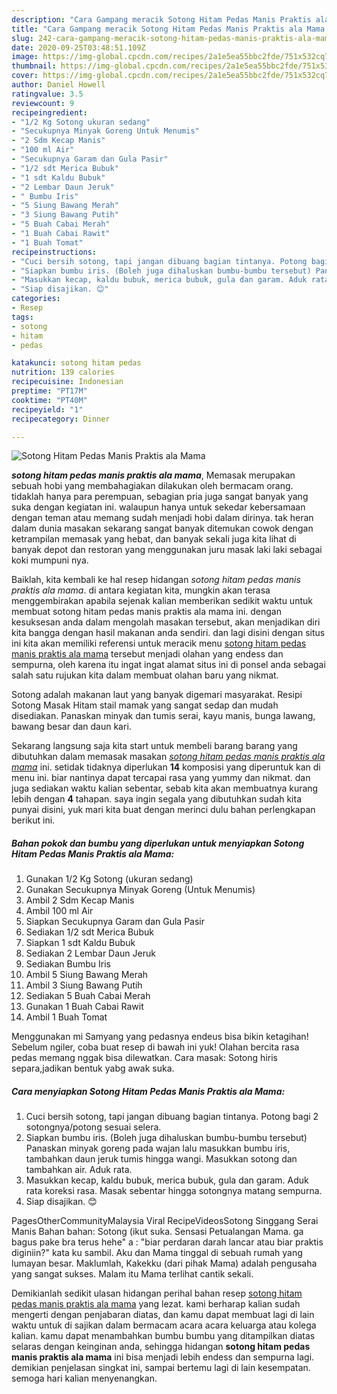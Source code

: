 ```yaml
---
description: "Cara Gampang meracik Sotong Hitam Pedas Manis Praktis ala Mama yang praktis"
title: "Cara Gampang meracik Sotong Hitam Pedas Manis Praktis ala Mama yang praktis"
slug: 242-cara-gampang-meracik-sotong-hitam-pedas-manis-praktis-ala-mama-yang-praktis
date: 2020-09-25T03:48:51.109Z
image: https://img-global.cpcdn.com/recipes/2a1e5ea55bbc2fde/751x532cq70/sotong-hitam-pedas-manis-praktis-ala-mama-foto-resep-utama.jpg
thumbnail: https://img-global.cpcdn.com/recipes/2a1e5ea55bbc2fde/751x532cq70/sotong-hitam-pedas-manis-praktis-ala-mama-foto-resep-utama.jpg
cover: https://img-global.cpcdn.com/recipes/2a1e5ea55bbc2fde/751x532cq70/sotong-hitam-pedas-manis-praktis-ala-mama-foto-resep-utama.jpg
author: Daniel Howell
ratingvalue: 3.5
reviewcount: 9
recipeingredient:
- "1/2 Kg Sotong ukuran sedang"
- "Secukupnya Minyak Goreng Untuk Menumis"
- "2 Sdm Kecap Manis"
- "100 ml Air"
- "Secukupnya Garam dan Gula Pasir"
- "1/2 sdt Merica Bubuk"
- "1 sdt Kaldu Bubuk"
- "2 Lembar Daun Jeruk"
- " Bumbu Iris"
- "5 Siung Bawang Merah"
- "3 Siung Bawang Putih"
- "5 Buah Cabai Merah"
- "1 Buah Cabai Rawit"
- "1 Buah Tomat"
recipeinstructions:
- "Cuci bersih sotong, tapi jangan dibuang bagian tintanya. Potong bagi 2 sotongnya/potong sesuai selera."
- "Siapkan bumbu iris. (Boleh juga dihaluskan bumbu-bumbu tersebut) Panaskan minyak goreng pada wajan lalu masukkan bumbu iris, tambahkan daun jeruk tumis hingga wangi. Masukkan sotong dan tambahkan air. Aduk rata."
- "Masukkan kecap, kaldu bubuk, merica bubuk, gula dan garam. Aduk rata koreksi rasa. Masak sebentar hingga sotongnya matang sempurna."
- "Siap disajikan. 😊"
categories:
- Resep
tags:
- sotong
- hitam
- pedas

katakunci: sotong hitam pedas 
nutrition: 139 calories
recipecuisine: Indonesian
preptime: "PT17M"
cooktime: "PT40M"
recipeyield: "1"
recipecategory: Dinner

---
```



![Sotong Hitam Pedas Manis Praktis ala Mama](https://img-global.cpcdn.com/recipes/2a1e5ea55bbc2fde/751x532cq70/sotong-hitam-pedas-manis-praktis-ala-mama-foto-resep-utama.jpg)

<b><i>sotong hitam pedas manis praktis ala mama</i></b>, Memasak merupakan sebuah hobi yang membahagiakan dilakukan oleh bermacam orang. tidaklah hanya para perempuan, sebagian pria juga sangat banyak yang suka dengan kegiatan ini. walaupun hanya untuk sekedar kebersamaan dengan teman atau memang sudah menjadi hobi dalam dirinya. tak heran dalam dunia masakan sekarang sangat banyak ditemukan cowok dengan ketrampilan memasak yang hebat, dan banyak sekali juga kita lihat di banyak depot dan restoran yang menggunakan juru masak laki laki sebagai koki mumpuni nya.

Baiklah, kita kembali ke hal resep hidangan <i>sotong hitam pedas manis praktis ala mama</i>. di antara kegiatan kita, mungkin akan terasa menggembirakan apabila sejenak kalian memberikan sedikit waktu untuk membuat sotong hitam pedas manis praktis ala mama ini. dengan kesuksesan anda dalam mengolah masakan tersebut, akan menjadikan diri kita bangga dengan hasil makanan anda sendiri. dan lagi disini dengan situs ini kita akan memiliki referensi untuk meracik menu <u>sotong hitam pedas manis praktis ala mama</u> tersebut menjadi olahan yang endess dan sempurna, oleh karena itu ingat ingat alamat situs ini di ponsel anda sebagai salah satu rujukan kita dalam membuat olahan baru yang nikmat.

Sotong adalah makanan laut yang banyak digemari masyarakat. Resipi Sotong Masak Hitam stail mamak yang sangat sedap dan mudah disediakan. Panaskan minyak dan tumis serai, kayu manis, bunga lawang, bawang besar dan daun kari.


Sekarang langsung saja kita start untuk membeli barang barang yang dibutuhkan dalam memasak masakan <u><i>sotong hitam pedas manis praktis ala mama</i></u> ini. setidak tidaknya diperlukan <b>14</b> komposisi yang diperuntuk kan di menu ini. biar nantinya dapat tercapai rasa yang yummy dan nikmat. dan juga sediakan waktu kalian sebentar, sebab kita akan membuatnya kurang lebih dengan <b>4</b> tahapan. saya ingin segala yang dibutuhkan sudah kita punyai disini, yuk mari kita buat dengan merinci dulu bahan perlengkapan berikut ini.

<!--inarticleads1-->

##### Bahan pokok dan bumbu yang diperlukan untuk menyiapkan Sotong Hitam Pedas Manis Praktis ala Mama:

1. Gunakan 1/2 Kg Sotong (ukuran sedang)
1. Gunakan Secukupnya Minyak Goreng (Untuk Menumis)
1. Ambil 2 Sdm Kecap Manis
1. Ambil 100 ml Air
1. Siapkan Secukupnya Garam dan Gula Pasir
1. Sediakan 1/2 sdt Merica Bubuk
1. Siapkan 1 sdt Kaldu Bubuk
1. Sediakan 2 Lembar Daun Jeruk
1. Sediakan  Bumbu Iris
1. Ambil 5 Siung Bawang Merah
1. Ambil 3 Siung Bawang Putih
1. Sediakan 5 Buah Cabai Merah
1. Gunakan 1 Buah Cabai Rawit
1. Ambil 1 Buah Tomat


Menggunakan mi Samyang yang pedasnya endeus bisa bikin ketagihan! Sebelum ngiler, coba buat resep di bawah ini yuk! Olahan bercita rasa pedas memang nggak bisa dilewatkan. Cara masak: Sotong hiris separa,jadikan bentuk yabg awak suka. 

<!--inarticleads2-->

##### Cara menyiapkan Sotong Hitam Pedas Manis Praktis ala Mama:

1. Cuci bersih sotong, tapi jangan dibuang bagian tintanya. Potong bagi 2 sotongnya/potong sesuai selera.
1. Siapkan bumbu iris. (Boleh juga dihaluskan bumbu-bumbu tersebut) Panaskan minyak goreng pada wajan lalu masukkan bumbu iris, tambahkan daun jeruk tumis hingga wangi. Masukkan sotong dan tambahkan air. Aduk rata.
1. Masukkan kecap, kaldu bubuk, merica bubuk, gula dan garam. Aduk rata koreksi rasa. Masak sebentar hingga sotongnya matang sempurna.
1. Siap disajikan. 😊


PagesOtherCommunityMalaysia Viral RecipeVideosSotong Singgang Serai Manis Bahan bahan: Sotong (ikut suka. Sensasi Petualangan Mama. ga bagus pake bra terus hehe&#34; a : &#34;biar perdaran darah lancar atau biar praktis diginiin?&#34; kata ku sambil. Aku dan Mama tinggal di sebuah rumah yang lumayan besar. Maklumlah, Kakekku (dari pihak Mama) adalah pengusaha yang sangat sukses. Malam itu Mama terlihat cantik sekali. 

Demikianlah sedikit ulasan hidangan perihal bahan resep <u>sotong hitam pedas manis praktis ala mama</u> yang lezat. kami berharap kalian sudah mengerti dengan penjabaran diatas, dan kamu dapat membuat lagi di lain waktu untuk di sajikan dalam bermacam acara acara keluarga atau kolega kalian. kamu dapat menambahkan bumbu bumbu yang ditampilkan diatas selaras dengan keinginan anda, sehingga hidangan <b>sotong hitam pedas manis praktis ala mama</b> ini bisa menjadi lebih endess dan sempurna lagi. demikian penjelasan singkat ini, sampai bertemu lagi di lain kesempatan. semoga hari kalian menyenangkan.
